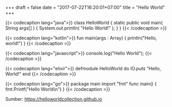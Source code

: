 +++
draft = false
date = "2017-07-22T16:20:01+07:00"
title = "Hello World"
+++

{{< codecaption lang="java">}}
class HelloWorld {
  static public void main( String args[] ) {
    System.out.println( "Hello World!" );
  }
}
{{< /codecaption >}}

{{< codecaption lang="kotlin">}}
fun main(args : Array<String>) {
    println("Hello, world!")
}
{{< /codecaption >}}

{{< codecaption lang="javascript">}}
console.log("Hello World");
{{< /codecaption >}}

{{< codecaption lang="elixir">}}
defmodule HelloWorld do
  IO.puts "Hello, World!"
end
{{< /codecaption >}}

{{< codecaption lang="go">}}
package main
import "fmt"
func main() {
  fmt.Printf("Hello World\n")
}
{{< /codecaption >}}

<!--more-->

Sumber: https://helloworldcollection.github.io


